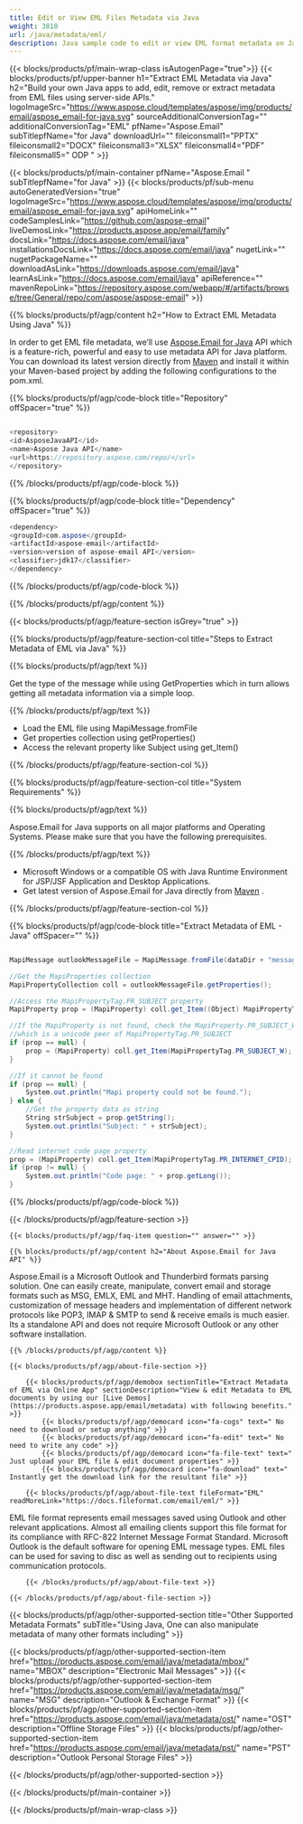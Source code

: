 ```yaml
---
title: Edit or View EML Files Metadata via Java 
weight: 3810
url: /java/metadata/eml/ 
description: Java sample code to edit or view EML format metadata on Java Runtime Environment for JSP/JSF Application and Desktop Applications.
---
```


{{< blocks/products/pf/main-wrap-class isAutogenPage="true">}}
{{< blocks/products/pf/upper-banner h1="Extract EML Metadata via Java" h2="Build your own Java apps to add, edit, remove or extract metadata from EML files using server-side APIs." logoImageSrc="https://www.aspose.cloud/templates/aspose/img/products/email/aspose_email-for-java.svg" sourceAdditionalConversionTag="" additionalConversionTag="EML" pfName="Aspose.Email" subTitlepfName="for Java" downloadUrl="" fileiconsmall1="PPTX" fileiconsmall2="DOCX" fileiconsmall3="XLSX" fileiconsmall4="PDF" fileiconsmall5=" ODP " >}}

{{< blocks/products/pf/main-container pfName="Aspose.Email " subTitlepfName="for Java" >}}
{{< blocks/products/pf/sub-menu autoGeneratedVersion="true" logoImageSrc="https://www.aspose.cloud/templates/aspose/img/products/email/aspose_email-for-java.svg" apiHomeLink="" codeSamplesLink="https://github.com/aspose-email" liveDemosLink="https://products.aspose.app/email/family" docsLink="https://docs.aspose.com/email/java" installationsDocsLink="https://docs.aspose.com/email/java" nugetLink="" nugetPackageName="" downloadAsLink="https://downloads.aspose.com/email/java" learnAsLink="https://docs.aspose.com/email/java" apiReference="" mavenRepoLink="https://repository.aspose.com/webapp/#/artifacts/browse/tree/General/repo/com/aspose/aspose-email" >}}

{{% blocks/products/pf/agp/content h2="How to Extract EML Metadata Using Java" %}}

 In order to get EML file metadata, we’ll use
 [Aspose.Email for Java](https://products.aspose.com/email/java) 
 API which is a feature-rich, powerful and easy to use metadata API for Java platform. You can download its latest version directly from
 [Maven](https://repository.aspose.com/webapp/#/artifacts/browse/tree/General/repo/com/aspose/aspose-email) 
 and install it within your Maven-based project by adding the following configurations to the pom.xml.

{{% blocks/products/pf/agp/code-block title="Repository" offSpacer="true" %}}

```cs

<repository>
<id>AsposeJavaAPI</id>
<name>Aspose Java API</name>
<url>https://repository.aspose.com/repo/</url>
</repository>

```

{{% /blocks/products/pf/agp/code-block %}}

{{% blocks/products/pf/agp/code-block title="Dependency" offSpacer="true" %}}

```cs
<dependency>
<groupId>com.aspose</groupId>
<artifactId>aspose-email</artifactId>
<version>version of aspose-email API</version>
<classifier>jdk17</classifier>
</dependency>

```

{{% /blocks/products/pf/agp/code-block %}}

{{% /blocks/products/pf/agp/content %}}

{{< blocks/products/pf/agp/feature-section isGrey="true" >}}

{{% blocks/products/pf/agp/feature-section-col title="Steps to Extract Metadata of EML via Java" %}}

{{% blocks/products/pf/agp/text %}}

 Get the type of the message while using GetProperties which in turn allows getting all metadata information via a simple loop.

{{% /blocks/products/pf/agp/text %}}

+  Load the EML file using MapiMessage.fromFile
+  Get properties collection using getProperties()
+  Access the relevant property like Subject using get\_Item()

{{% /blocks/products/pf/agp/feature-section-col %}}

{{% blocks/products/pf/agp/feature-section-col title="System Requirements" %}}

{{% blocks/products/pf/agp/text %}}

 Aspose.Email for Java supports on all major platforms and Operating Systems. Please make sure that you have the following prerequisites.

{{% /blocks/products/pf/agp/text %}}

-  Microsoft Windows or a compatible OS with Java Runtime Environment for JSP/JSF Application and Desktop Applications.
-  Get latest version of Aspose.Email for Java directly from
 [Maven](https://repository.aspose.com/webapp/#/artifacts/browse/tree/General/repo/com/aspose/aspose-email)  .

{{% /blocks/products/pf/agp/feature-section-col %}}

{{% blocks/products/pf/agp/code-block title="Extract Metadata of EML - Java" offSpacer="" %}}

```cs

MapiMessage outlookMessageFile = MapiMessage.fromFile(dataDir + "messageMapi.eml");

//Get the MapiProperties collection
MapiPropertyCollection coll = outlookMessageFile.getProperties();

//Access the MapiPropertyTag.PR_SUBJECT property
MapiProperty prop = (MapiProperty) coll.get_Item((Object) MapiPropertyTag.PR_SUBJECT);

//If the MapiProperty is not found, check the MapiProperty.PR_SUBJECT_W
//which is a unicode peer of MapiPropertyTag.PR_SUBJECT
if (prop == null) {
	prop = (MapiProperty) coll.get_Item(MapiPropertyTag.PR_SUBJECT_W);
}

//If it cannot be found
if (prop == null) {
	System.out.println("Mapi property could not be found.");
} else {
	//Get the property data as string
	String strSubject = prop.getString();
	System.out.println("Subject: " + strSubject);
}

//Read internet code page property
prop = (MapiProperty) coll.get_Item(MapiPropertyTag.PR_INTERNET_CPID);
if (prop != null) {
	System.out.println("Code page: " + prop.getLong());
}  

```

{{% /blocks/products/pf/agp/code-block %}}

{{< /blocks/products/pf/agp/feature-section >}}

    {{< blocks/products/pf/agp/faq-item question="" answer="" >}}
 

<!-- aboutfile Starts -->

    {{% blocks/products/pf/agp/content h2="About Aspose.Email for Java API" %}}

 Aspose.Email is a Microsoft Outlook and Thunderbird formats parsing solution. One can easily create, manipulate, convert email and storage formats such as MSG, EMLX, EML and MHT. Handling of email attachments, customization of message headers and implementation of different network protocols like POP3, IMAP & SMTP to send & receive emails is much easier. Its a standalone API and does not require Microsoft Outlook or any other software installation. 



    {{% /blocks/products/pf/agp/content %}}

    {{< blocks/products/pf/agp/about-file-section >}}

        {{< blocks/products/pf/agp/demobox sectionTitle="Extract Metadata of EML via Online App" sectionDescription="View & edit Metadata to EML documents by using our [Live Demos](https://products.aspose.app/email/metadata) with following benefits." >}}
            {{< blocks/products/pf/agp/democard icon="fa-cogs" text=" No need to download or setup anything" >}}
            {{< blocks/products/pf/agp/democard icon="fa-edit" text=" No need to write any code" >}}
            {{< blocks/products/pf/agp/democard icon="fa-file-text" text=" Just upload your EML file & edit document properties" >}}
            {{< blocks/products/pf/agp/democard icon="fa-download" text=" Instantly get the download link for the resultant file" >}}

        {{< blocks/products/pf/agp/about-file-text fileFormat="EML" readMoreLink="https://docs.fileformat.com/email/eml/" >}}
EML file format represents email messages saved using Outlook and other relevant applications. Almost all emailing clients support this file format for its compliance with RFC-822 Internet Message Format Standard. Microsoft Outlook is the default software for opening EML message types. EML files can be used for saving to disc as well as sending out to recipients using communication protocols.

        {{< /blocks/products/pf/agp/about-file-text >}}

    {{< /blocks/products/pf/agp/about-file-section >}}

<!-- aboutfile Ends -->

{{< blocks/products/pf/agp/other-supported-section title="Other Supported Metadata Formats" subTitle="Using Java, One can also manipulate metadata of many other formats including" >}}

{{< blocks/products/pf/agp/other-supported-section-item href="https://products.aspose.com/email/java/metadata/mbox/" name="MBOX" description="Electronic Mail Messages" >}}
{{< blocks/products/pf/agp/other-supported-section-item href="https://products.aspose.com/email/java/metadata/msg/" name="MSG" description="Outlook & Exchange Format" >}}
{{< blocks/products/pf/agp/other-supported-section-item href="https://products.aspose.com/email/java/metadata/ost/" name="OST" description="Offline Storage Files" >}}
{{< blocks/products/pf/agp/other-supported-section-item href="https://products.aspose.com/email/java/metadata/pst/" name="PST" description="Outlook Personal Storage Files" >}}

{{< /blocks/products/pf/agp/other-supported-section >}}

{{< /blocks/products/pf/main-container >}}
    
{{< /blocks/products/pf/main-wrap-class >}}